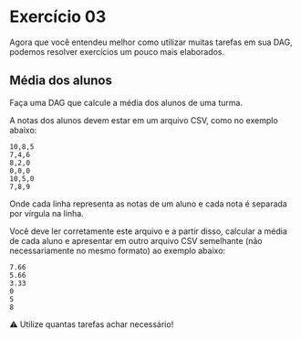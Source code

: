 # Exercício 03

Agora que você entendeu melhor como utilizar muitas tarefas em sua DAG, podemos resolver exercícios um pouco mais elaborados.

## Média dos alunos

Faça uma DAG que calcule a média dos alunos de uma turma.

A notas dos alunos devem estar em um arquivo CSV, como no exemplo abaixo:

```
10,8,5
7,4,6
8,2,0
0,0,0
10,5,0
7,8,9
```

Onde cada linha representa as notas de um aluno e cada nota é separada por vírgula na linha.

Você deve ler corretamente este arquivo e a partir disso, calcular a média de cada aluno e apresentar em outro arquivo CSV semelhante (não necessariamente no mesmo formato) ao exemplo abaixo:

```
7.66
5.66
3.33
0
5
8
```

<aside>
⚠️ Utilize quantas tarefas achar necessário!

</aside>